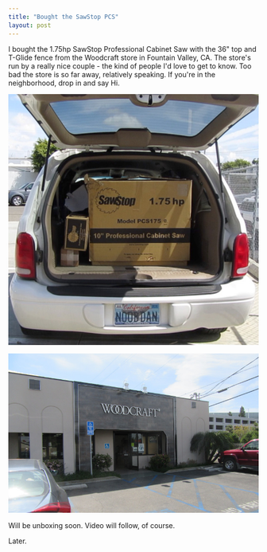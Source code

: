```yaml
---
title: "Bought the SawStop PCS"
layout: post
---
```

I bought the 1.75hp SawStop Professional Cabinet Saw with the 36" top and T-Glide fence from the Woodcraft store in Fountain Valley, CA. The store's run by a really nice couple - the kind of people I'd love to get to know. Too bad the store is so far away, relatively speaking. If you're in the neighborhood, drop in and say Hi.

![](/assets/images-posts/2019-03-23-01.jpg)

![](/assets/images-posts/2019-03-23-02.jpg)

Will be unboxing soon. Video will follow, of course.

Later.